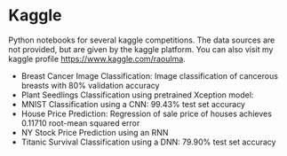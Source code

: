# Kaggle
Python notebooks for several kaggle competitions. The data sources are not provided, but are given by the kaggle platform. You can also visit my kaggle profile https://www.kaggle.com/raoulma. 

- Breast Cancer Image Classification: Image classification of cancerous breasts with 80% validation accuracy
- Plant Seedlings Classification using pretrained Xception model:  
- MNIST Classification using a CNN: 99.43% test set accuracy
- House Price Prediction: Regression of sale price of houses achieves 0.11710 root-mean squared error
- NY Stock Price Prediction using an RNN
- Titanic Survival Classification using a DNN: 79.90% test set accuracy

